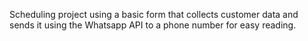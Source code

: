 Scheduling project using a basic form that collects customer data and sends it using the Whatsapp API to a phone number for easy reading. 
